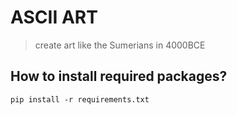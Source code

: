 # ASCII ART

> create art like the Sumerians in 4000BCE



## How to install required packages?

```shell
pip install -r requirements.txt
```

